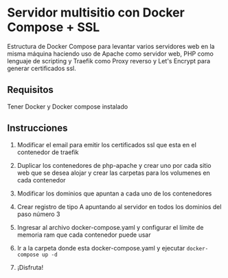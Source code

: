 # Servidor multisitio con Docker Compose + SSL
Estructura de Docker Compose para levantar varios servidores web en la misma máquina haciendo uso de Apache como servidor web, PHP como lenguaje de scripting y Traefik como Proxy reverso y Let's Encrypt para generar certificados ssl.

## Requisitos
Tener Docker y Docker compose instalado

## Instrucciones
1) Modificar el email para emitir los certificados ssl que esta en el contenedor de traefik

2) Duplicar los contenedores de php-apache y crear uno por cada sitio web que se desea alojar y crear las carpetas para los volumenes en cada contenedor

3) Modificar los dominios que apuntan a cada uno de los contenedores

4) Crear registro de tipo A apuntando al servidor en todos los dominios del paso número 3

5) Ingresar al archivo docker-compose.yaml y configurar el límite de memoria ram que cada contenedor puede usar

6) Ir a la carpeta donde esta docker-compose.yaml y ejecutar ```docker-compose up -d```

7) ¡Disfruta!
